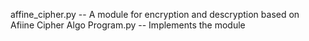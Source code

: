 affine_cipher.py -- A module for encryption and descryption based on Afiine Cipher Algo
Program.py -- Implements the module
